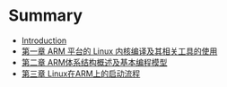 # Summary

* [Introduction](README.md)
* [第一章 ARM 平台的 Linux 内核编译及其相关工具的使用](di-yi-zhang-ff1a.md)
* [第二章 ARM体系结构概述及基本编程模型](di-er-zhang-arm-ti-xi-jie-gou-gai-shu-ji-ji-ben-bian-cheng-mo-xing.md)
* [第三章 Linux在ARM上的启动流程](di-san-zhang-linux-zai-arm-shang-de-qi-dong-liu-cheng.md)

